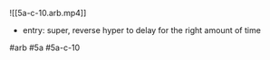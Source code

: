 

![[5a-c-10.arb.mp4]]

* entry: super, reverse hyper to delay for the right amount of time

#arb #5a #5a-c-10

